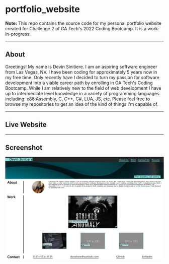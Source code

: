 # portfolio_website #

**Note:** This repo contains the source code for my personal portfolio website created for Challenge 2 of GA Tech's 2022 Coding Bootcamp. It is a work-in-progress.

---

## About ##

Greetings! My name is Devin Sinitiere. I am an aspiring software engineer from Las Vegas, NV. I have been coding for approximately 5 years now in my free time. Only recently have I decided to turn my passion for software development into a viable career path by enrolling in GA Tech's Coding Bootcamp. While I am relatively new to the field of
web development I have up to intermediate level knowledge in a variety of programming languages including: x86 Assembly, C, C++, C#, LUA, JS, etc. Please feel free to browse my repositories to get an idea of the kind of things I'm capable of.

---

## Live Website ##

---

## Screenshot ##

![Website Screenshot](./assets/img/website-screenshot.png)